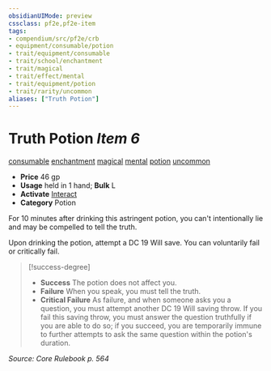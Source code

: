 ```yaml
---
obsidianUIMode: preview
cssclass: pf2e,pf2e-item
tags:
- compendium/src/pf2e/crb
- equipment/consumable/potion
- trait/equipment/consumable
- trait/school/enchantment
- trait/magical
- trait/effect/mental
- trait/equipment/potion
- trait/rarity/uncommon
aliases: ["Truth Potion"]
---
```

# Truth Potion *Item 6*  
[consumable](consumable.md)  [enchantment](enchantment.md)  [magical](magical.md)  [mental](mental.md)  [potion](potion.md)  [uncommon](uncommon.md)  

- **Price** 46 gp
- **Usage** held in 1 hand; **Bulk** L
- **Activate** [Interact](interact.md)
- **Category** Potion

For 10 minutes after drinking this astringent potion, you can't intentionally lie and may be compelled to tell the truth.

Upon drinking the potion, attempt a DC 19 Will save. You can voluntarily fail or critically fail.

> [!success-degree] 
> - **Success** The potion does not affect you.
> - **Failure** When you speak, you must tell the truth.
> - **Critical Failure** As failure, and when someone asks you a question, you must attempt another DC 19 Will saving throw. If you fail this saving throw, you must answer the question truthfully if you are able to do so; if you succeed, you are temporarily immune to further attempts to ask the same question within the potion's duration.

*Source: Core Rulebook p. 564*